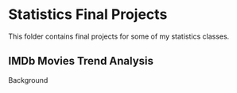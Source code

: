 # Statistics Final Projects

This folder contains final projects for some of my statistics classes.

## IMDb Movies Trend Analysis

Background

